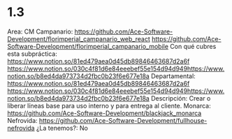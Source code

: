 # 1.3

Area: CM
Campanario: https://github.com/Ace-Software-Development/florimperial_campanario_web_react
https://github.com/Ace-Software-Development/florimperial_campanario_mobile
Con qué cubres esta subpráctica: https://www.notion.so/81ed479aea0d45db89846463687d2a6f 
https://www.notion.so/030c4f81d6e84eeebef55e154d94d949https://www.notion.so/b8ed4da973734d2fbc0b23f6e677e18a
Departamental: https://www.notion.so/81ed479aea0d45db89846463687d2a6f 
https://www.notion.so/030c4f81d6e84eeebef55e154d94d949https://www.notion.so/b8ed4da973734d2fbc0b23f6e677e18a
Descripción: Crear o liberar líneas base para uso interno y para entrega al cliente.
Monarca: https://github.com/Ace-Software-Development/blackjack_monarca
Nefrovida: https://github.com/Ace-Software-Development/fullhouse-nefrovida
¿La tenemos?: No